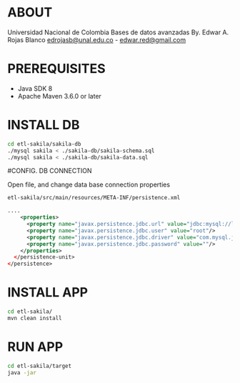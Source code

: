 # ABOUT
Universidad Nacional de Colombia
Bases de datos avanzadas
By. Edwar A. Rojas Blanco
edrojasb@unal.edu.co - edwar.red@gmail.com

# PREREQUISITES
 - Java SDK 8
 - Apache Maven 3.6.0 or later

# INSTALL DB
```sh
cd etl-sakila/sakila-db
./mysql sakila < ./sakila-db/sakila-schema.sql
./mysql sakila < ./sakila-db/sakila-data.sql
```

#CONFIG. DB CONNECTION

Open file, and change data base connection properties
```sh
etl-sakila/src/main/resources/META-INF/persistence.xml
```
```xml
....
    <properties>
      <property name="javax.persistence.jdbc.url" value="jdbc:mysql://localhost:3306/sakila?zeroDateTimeBehavior=convertToNull"/>
      <property name="javax.persistence.jdbc.user" value="root"/>
      <property name="javax.persistence.jdbc.driver" value="com.mysql.jdbc.Driver"/>
      <property name="javax.persistence.jdbc.password" value=""/>
    </properties>
  </persistence-unit>
</persistence>
```

# INSTALL APP
```sh
cd etl-sakila/
mvn clean install
```

# RUN APP
```sh
cd etl-sakila/target
java -jar  
```
